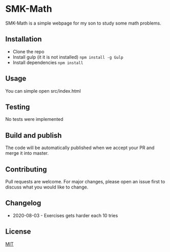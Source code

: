 # SMK-Math

SMK-Math is a simple webpage for my son to study some math problems.

## Installation

* Clone the repo
* Install gulp (it it is not installed) `npm install -g Gulp`
* Install dependencies `npm install`

## Usage

You can simple open src/index.html

## Testing

No tests were implemented

## Build and publish

The code will be automatically published when we accept your PR and merge it into master.

## Contributing

Pull requests are welcome. For major changes, please open an issue first to discuss what you would like to change.

## Changelog

* 2020-08-03 - Exercises gets harder each 10 tries

## License

[MIT](https://choosealicense.com/licenses/mit/)
